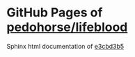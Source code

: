 GitHub Pages of [pedohorse/lifeblood](https://github.com/pedohorse/lifeblood.git)
===
Sphinx html documentation of [e3cbd3b5](https://github.com/pedohorse/lifeblood/tree/e3cbd3b55c4535133f03f281e38ffd44fbd017c9)
